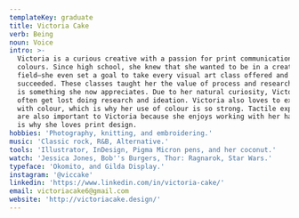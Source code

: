 ```yaml
---
templateKey: graduate
title: Victoria Cake
verb: Being
noun: Voice
intro: >-
  Victoria is a curious creative with a passion for print communication and bold
  colours. Since high school, she knew that she wanted to be in a creative
  field–she even set a goal to take every visual art class offered and nearly
  succeeded. These classes taught her the value of process and research, which
  is something she now appreciates. Due to her natural curiosity, Victoria can
  often get lost doing research and ideation. Victoria also loves to experiment
  with colour, which is why her use of colour is so strong. Tactile experiences
  are also important to Victoria because she enjoys working with her hands; this
  is why she loves print design.  
hobbies: 'Photography, knitting, and embroidering.'
music: 'Classic rock, R&B, Alternative.'
tools: 'Illustrator, InDesign, Pigma Micron pens, and her coconut.'
watch: 'Jessica Jones, Bob''s Burgers, Thor: Ragnarok, Star Wars.'
typeface: 'Okomito, and Gilda Display.'
instagram: '@viccake'
linkedin: 'https://www.linkedin.com/in/victoria-cake/'
email: victoriacake6@gmail.com
website: 'http://victoriacake.design/'
---
```


